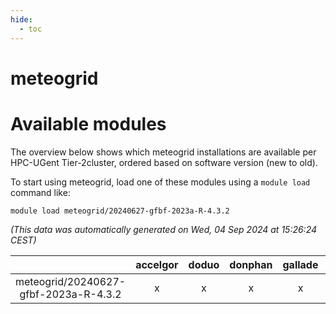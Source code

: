 ```yaml
---
hide:
  - toc
---
```


meteogrid
=========

# Available modules


The overview below shows which meteogrid installations are available per HPC-UGent Tier-2cluster, ordered based on software version (new to old).

To start using meteogrid, load one of these modules using a `module load` command like:

```shell
module load meteogrid/20240627-gfbf-2023a-R-4.3.2
```

*(This data was automatically generated on Wed, 04 Sep 2024 at 15:26:24 CEST)*  

| |accelgor|doduo|donphan|gallade|joltik|shinx|skitty|
| :---: | :---: | :---: | :---: | :---: | :---: | :---: | :---: |
|meteogrid/20240627-gfbf-2023a-R-4.3.2|x|x|x|x|x|-|x|
